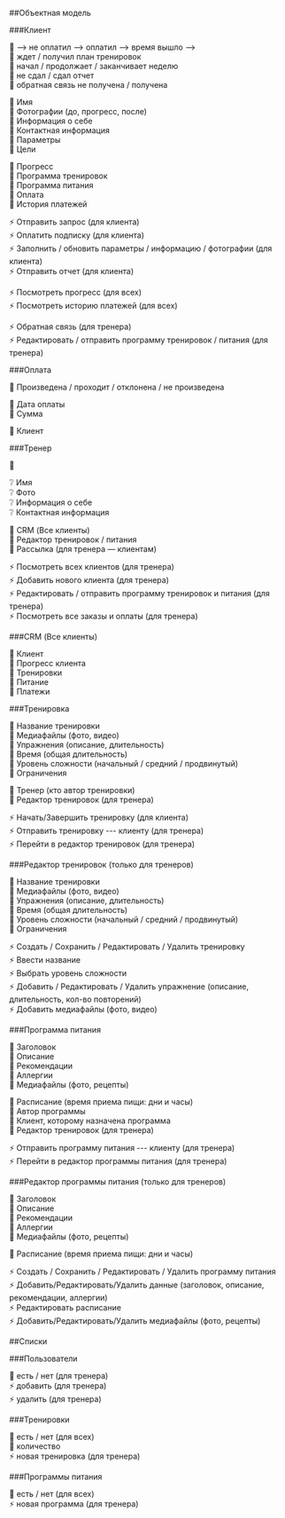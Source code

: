 ##Объектная модель

###Клиент

🚥 ⟶ не оплатил ⟶ оплатил ⟶ время вышло ⟶<br>
🚥 ждет / получил план тренировок<br>
🚥 начал / продолжает / заканчивает неделю<br>
🚥 не сдал / сдал отчет<br>
🚥 обратная связь не получена / получена<br>

🔸 Имя<br>
🔸 Фотографии (до, прогресс, после)<br>
🔸 Информация о себе<br>
🔸 Контактная информация<br>
🔸 Параметры<br>
🔸 Цели<br>

🔶 Прогресс<br>
🔶 Программа тренировок<br>
🔶 Программа питания<br>
🔶 Оплата <br>
🔶 История платежей <br>

⚡️ Отправить запрос (для клиента) <br>
⚡️ Оплатить подписку (для клиента) <br>
⚡️ Заполнить / обновить параметры / информацию / фотографии (для клиента) <br>
⚡️ Отправить отчет (для клиента) <br>

⚡️ Посмотреть прогресс (для всех) <br>
⚡️ Посмотреть историю платежей (для всех) <br>

⚡️ Обратная связь (для тренера) <br>
⚡️ Редактировать / отправить программу тренировок / питания (для тренера) <br>


###Оплата

🚥 Произведена / проходит / отклонена / не произведена <br>

🔸 Дата оплаты<br>
🔸 Cумма<br>

🔶 Клиент<br>


###Тренер

🚥  <br>

❔ Имя<br>
❔ Фото<br>
❔ Информация о себе<br>
❔ Контактная информация<br>

🔶 CRM (Все клиенты) <br>
🔶 Редактор тренировок / питания<br>
🔶 Рассылка (для тренера — клиентам)<br>

⚡️ Посмотреть всех клиентов (для тренера) <br>
⚡️ Добавить нового клиента (для тренера) <br>
⚡️ Редактировать / отправить программу тренировок и питания (для тренера) <br>
⚡️ Посмотреть все заказы и оплаты (для тренера) <br>

###CRM (Все клиенты)

🔶 Клиент<br>
🔶 Прогресс клиента<br>
🔶 Тренировки<br>
🔶 Питание<br>
🔶 Платежи<br>

###Тренировка

🔸 Название тренировки<br>
🔸 Медиафайлы (фото, видео)<br>
🔸 Упражнения (описание, длительность)<br>
🔸 Время (общая длительность)<br>
🔸 Уровень сложности (начальный / средний / продвинутый) <br>
🔸 Ограничения<br>

🔶 Тренер (кто автор тренировки)<br>
🔶 Редактор тренировок (для тренера)<br>

⚡️ Начать/Завершить тренировку (для клиента)<br>
⚡️ Отправить тренировку --- клиенту (для тренера)<br>
⚡️ Перейти в редактор тренировок (для тренера) <br>


###Редактор тренировок (только для тренеров)

🔸 Название тренировки<br>
🔸 Медиафайлы (фото, видео)<br>
🔸 Упражнения (описание, длительность)<br>
🔸 Время (общая длительность)<br>
🔸 Уровень сложности (начальный / средний / продвинутый) <br>
🔸 Ограничения<br>

⚡️ Создать / Сохранить / Редактировать / Удалить тренировку<br>
⚡️ Ввести название<br>
⚡️ Выбрать уровень сложности<br>
⚡️ Добавить / Редактировать / Удалить упражнение (описание, длительность, кол-во повторений)<br>
⚡️ Добавить медиафайлы (фото, видео)<br>

###Программа питания

🔸 Заголовок<br>
🔸 Описание<br>
🔸 Рекомендации<br>
🔸 Аллергии<br>
🔸 Медиафайлы (фото, рецепты)<br>

🔶 Расписание (время приема пищи: дни и часы)<br>
🔶 Автор программы<br>
🔶 Клиент, которому назначена программа<br>
🔶 Редактор тренировок (для тренера)<br>

⚡️ Отправить программу питания --- клиенту (для тренера)<br>
⚡️ Перейти в редактор программы питания (для тренера) <br>


###Редактор программы питания (только для тренеров)

🔸 Заголовок<br>
🔸 Описание<br>
🔸 Рекомендации<br>
🔸 Аллергии<br>
🔸 Медиафайлы (фото, рецепты)<br>

🔶 Расписание (время приема пищи: дни и часы)<br>

⚡️ Создать / Сохранить / Редактировать / Удалить программу питания<br>
⚡️ Добавить/Редактировать/Удалить данные (заголовок, описание, рекомендации, аллергии)<br>
⚡️ Редактировать расписание<br>
⚡️ Добавить/Редактировать/Удалить медиафайлы (фото, рецепты)<br>

##Списки

###Пользователи

🚥 есть / нет (для тренера)<br>
⚡️ добавить (для тренера)<br>
⚡️ удалить (для тренера)<br>

###Тренировки

🚥 есть / нет (для всех)<br>
🔸 количество<br>
⚡️ новая тренировка (для тренера)<br>

###Программы питания

🚥 есть / нет (для всех)<br>
⚡️ новая программа (для тренера)<br>

